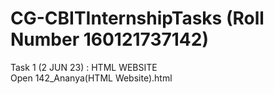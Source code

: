 # CG-CBITInternshipTasks (Roll Number 160121737142)
Task 1 (2 JUN 23) : HTML WEBSITE
<br>
Open 142_Ananya(HTML Website).html
